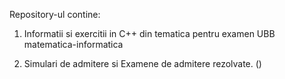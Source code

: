 Repository-ul contine:

1. Informatii si exercitii in C++ din tematica pentru examen UBB matematica-informatica

2. Simulari de admitere si Examene de admitere rezolvate. ()
